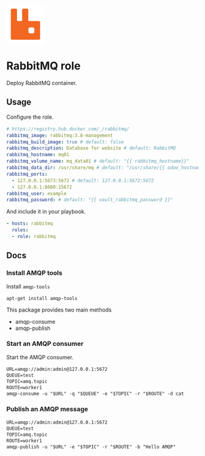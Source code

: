 <img src="/logos/rabbitmq.png" alt="rabbitmq logo" width="100" height="100">

# RabbitMQ role

Deploy RabbitMQ container.

## Usage

Configure the role.

```yml
# https://registry.hub.docker.com/_/rabbitmq/
rabbitmq_image: rabbitmq:3.8-management
rabbitmq_build_image: true # default: false
rabbitmq_description: Database for website # default: RabbitMQ
rabbitmq_hostname: mq01
rabbitmq_volume_name: mq_data01 # default: "{{ rabbitmq_hostname}}"
rabbitmq_data_dir: /usr/share/mq # default: "/usr/share/{{ odoo_hostname }}"
rabbitmq_ports:
  - 127.0.0.1:5673:5672 # default: 127.0.0.1:5672:5672
  - 127.0.0.1:8080:15672
rabbitmq_user: example
rabbitmq_password: # default: "{{ vault_rabbitmq_password }}"
```

And include it in your playbook.

```yml
- hosts: rabbitmq
  roles:
  - role: rabbitmq
```

## Docs

### Install AMQP tools

Install `amqp-tools`

```console
apt-get install amqp-tools
```

This package provides two main methods

* amqp-consume
* amqp-publish

### Start an AMQP consumer

Start the AMQP consumer.

```console
URL=amqp://admin:admin@127.0.0.1:5672
QUEUE=test
TOPIC=amq.topic
ROUTE=worker1
amqp-consume -u "$URL" -q "$QUEUE" -e "$TOPIC" -r "$ROUTE" -d cat
```

### Publish an AMQP message

```console
URL=amqp://admin:admin@127.0.0.1:5672
QUEUE=test
TOPIC=amq.topic
ROUTE=worker1
amqp-publish -u "$URL" -e "$TOPIC" -r "$ROUTE" -b "Hello AMQP"
```